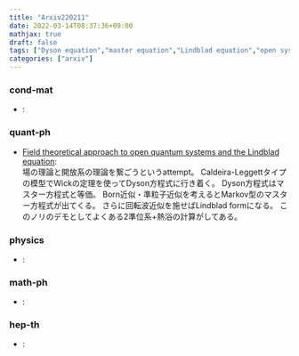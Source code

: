 ```yaml
---
title: "Arxiv220211"
date: 2022-03-14T08:37:36+09:00
mathjax: true
draft: false
tags: ["Dyson equation","master equation","Lindblad equation","open system","Caldeira-Legget"]
categories: ["arxiv"]
---
```

### cond-mat
- []():  


### quant-ph
- [Field theoretical approach to open quantum systems and the Lindblad equation](https://arxiv.org/abs/2202.05203):  
場の理論と開放系の理論を繋ごうというattempt。
Caldeira-Leggettタイプの模型でWickの定理を使ってDyson方程式に行き着く。
Dyson方程式はマスター方程式と等価。
Born近似・準粒子近似を考えるとMarkov型のマスター方程式が出てくる。
さらに回転波近似を施せばLindblad formになる。
このノリのデモとしてよくある2準位系+熱浴の計算がしてある。


### physics
- []():  


### math-ph
- []():  


### hep-th
- []():  
